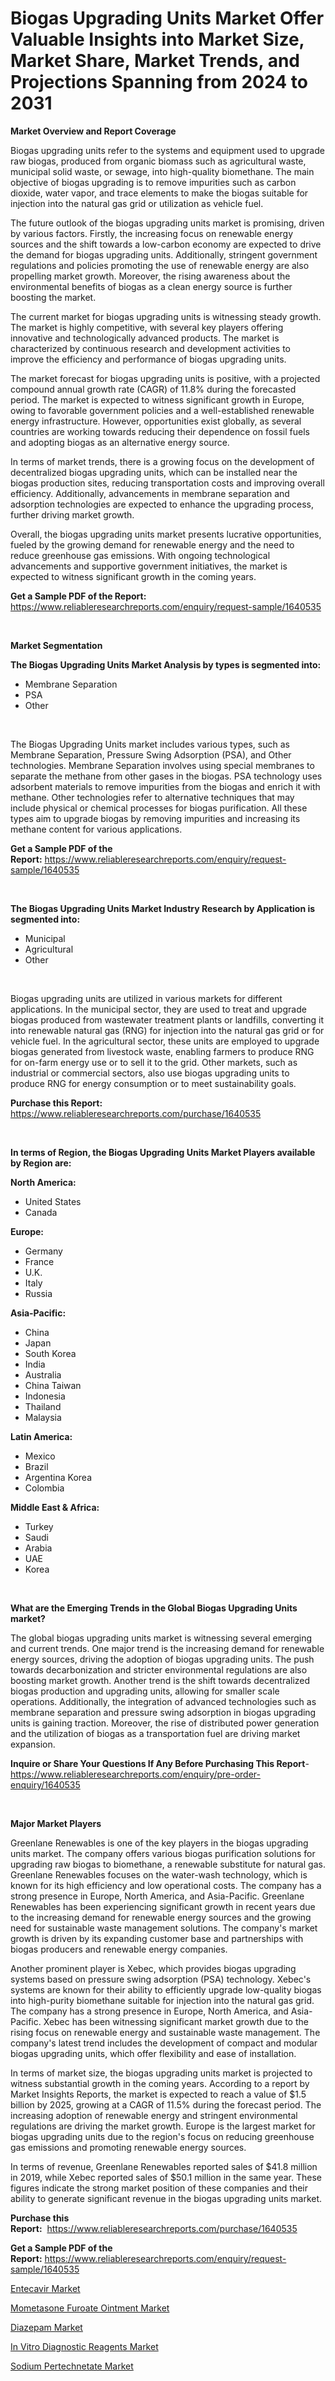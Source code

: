 <p><h1>Biogas Upgrading Units Market Offer Valuable Insights into Market Size, Market Share, Market Trends, and Projections Spanning from 2024 to 2031</h1></p><p><strong>Market Overview and Report Coverage</strong></p>
<p><p>Biogas upgrading units refer to the systems and equipment used to upgrade raw biogas, produced from organic biomass such as agricultural waste, municipal solid waste, or sewage, into high-quality biomethane. The main objective of biogas upgrading is to remove impurities such as carbon dioxide, water vapor, and trace elements to make the biogas suitable for injection into the natural gas grid or utilization as vehicle fuel.</p><p>The future outlook of the biogas upgrading units market is promising, driven by various factors. Firstly, the increasing focus on renewable energy sources and the shift towards a low-carbon economy are expected to drive the demand for biogas upgrading units. Additionally, stringent government regulations and policies promoting the use of renewable energy are also propelling market growth. Moreover, the rising awareness about the environmental benefits of biogas as a clean energy source is further boosting the market.</p><p>The current market for biogas upgrading units is witnessing steady growth. The market is highly competitive, with several key players offering innovative and technologically advanced products. The market is characterized by continuous research and development activities to improve the efficiency and performance of biogas upgrading units.</p><p>The market forecast for biogas upgrading units is positive, with a projected compound annual growth rate (CAGR) of 11.8% during the forecasted period. The market is expected to witness significant growth in Europe, owing to favorable government policies and a well-established renewable energy infrastructure. However, opportunities exist globally, as several countries are working towards reducing their dependence on fossil fuels and adopting biogas as an alternative energy source.</p><p>In terms of market trends, there is a growing focus on the development of decentralized biogas upgrading units, which can be installed near the biogas production sites, reducing transportation costs and improving overall efficiency. Additionally, advancements in membrane separation and adsorption technologies are expected to enhance the upgrading process, further driving market growth.</p><p>Overall, the biogas upgrading units market presents lucrative opportunities, fueled by the growing demand for renewable energy and the need to reduce greenhouse gas emissions. With ongoing technological advancements and supportive government initiatives, the market is expected to witness significant growth in the coming years.</p></p>
<p><strong>Get a Sample PDF of the Report:</strong> <a href="https://www.reliableresearchreports.com/enquiry/request-sample/1640535">https://www.reliableresearchreports.com/enquiry/request-sample/1640535</a></p>
<p>&nbsp;</p>
<p><strong>Market Segmentation</strong></p>
<p><strong>The Biogas Upgrading Units Market Analysis by types is segmented into:</strong></p>
<p><ul><li>Membrane Separation</li><li>PSA</li><li>Other</li></ul></p>
<p>&nbsp;</p>
<p><p>The Biogas Upgrading Units market includes various types, such as Membrane Separation, Pressure Swing Adsorption (PSA), and Other technologies. Membrane Separation involves using special membranes to separate the methane from other gases in the biogas. PSA technology uses adsorbent materials to remove impurities from the biogas and enrich it with methane. Other technologies refer to alternative techniques that may include physical or chemical processes for biogas purification. All these types aim to upgrade biogas by removing impurities and increasing its methane content for various applications.</p></p>
<p><strong>Get a Sample PDF of the Report:</strong>&nbsp;<a href="https://www.reliableresearchreports.com/enquiry/request-sample/1640535">https://www.reliableresearchreports.com/enquiry/request-sample/1640535</a></p>
<p>&nbsp;</p>
<p><strong>The Biogas Upgrading Units Market Industry Research by Application is segmented into:</strong></p>
<p><ul><li>Municipal</li><li>Agricultural</li><li>Other</li></ul></p>
<p>&nbsp;</p>
<p><p>Biogas upgrading units are utilized in various markets for different applications. In the municipal sector, they are used to treat and upgrade biogas produced from wastewater treatment plants or landfills, converting it into renewable natural gas (RNG) for injection into the natural gas grid or for vehicle fuel. In the agricultural sector, these units are employed to upgrade biogas generated from livestock waste, enabling farmers to produce RNG for on-farm energy use or to sell it to the grid. Other markets, such as industrial or commercial sectors, also use biogas upgrading units to produce RNG for energy consumption or to meet sustainability goals.</p></p>
<p><strong>Purchase this Report:</strong>&nbsp; <a href="https://www.reliableresearchreports.com/purchase/1640535">https://www.reliableresearchreports.com/purchase/1640535</a></p>
<p>&nbsp;</p>
<p><strong>In terms of Region, the Biogas Upgrading Units Market Players available by Region are:</strong></p>
<p>
    <p> <strong> North America: </strong>
        <ul>
            <li>United States</li>
            <li>Canada</li>
        </ul>
        </p> 
    <p> <strong> Europe: </strong>
        <ul>
            <li>Germany</li>
            <li>France</li>
            <li>U.K.</li>
            <li>Italy</li>
            <li>Russia</li>
        </ul>
        </p> 
    <p> <strong> Asia-Pacific: </strong>
        <ul>
            <li>China</li>
            <li>Japan</li>
            <li>South Korea</li>
            <li>India</li>
            <li>Australia</li>
            <li>China Taiwan</li>
            <li>Indonesia</li>
            <li>Thailand</li>
            <li>Malaysia</li>
        </ul>
        </p> 
    <p> <strong> Latin America: </strong>
        <ul>
            <li>Mexico</li>
            <li>Brazil</li>
            <li>Argentina Korea</li>
            <li>Colombia</li>
        </ul>
        </p> 
    <p> <strong> Middle East & Africa: </strong>
        <ul>
            <li>Turkey</li>
            <li>Saudi</li>
            <li>Arabia</li>
            <li>UAE</li>
            <li>Korea</li>
        </ul>
    </p>
    </p>
<p>&nbsp;</p>
<p><strong>What are the Emerging Trends in the Global Biogas Upgrading Units market?</strong></p>
<p><p>The global biogas upgrading units market is witnessing several emerging and current trends. One major trend is the increasing demand for renewable energy sources, driving the adoption of biogas upgrading units. The push towards decarbonization and stricter environmental regulations are also boosting market growth. Another trend is the shift towards decentralized biogas production and upgrading units, allowing for smaller scale operations. Additionally, the integration of advanced technologies such as membrane separation and pressure swing adsorption in biogas upgrading units is gaining traction. Moreover, the rise of distributed power generation and the utilization of biogas as a transportation fuel are driving market expansion.</p></p>
<p><strong>Inquire or Share Your Questions If Any Before Purchasing This Report</strong>- <a href="https://www.reliableresearchreports.com/enquiry/pre-order-enquiry/1640535">https://www.reliableresearchreports.com/enquiry/pre-order-enquiry/1640535</a></p>
<p>&nbsp;</p>
<p><strong>Major Market Players</strong></p>
<p><p>Greenlane Renewables is one of the key players in the biogas upgrading units market. The company offers various biogas purification solutions for upgrading raw biogas to biomethane, a renewable substitute for natural gas. Greenlane Renewables focuses on the water-wash technology, which is known for its high efficiency and low operational costs. The company has a strong presence in Europe, North America, and Asia-Pacific. Greenlane Renewables has been experiencing significant growth in recent years due to the increasing demand for renewable energy sources and the growing need for sustainable waste management solutions. The company's market growth is driven by its expanding customer base and partnerships with biogas producers and renewable energy companies.</p><p>Another prominent player is Xebec, which provides biogas upgrading systems based on pressure swing adsorption (PSA) technology. Xebec's systems are known for their ability to efficiently upgrade low-quality biogas into high-purity biomethane suitable for injection into the natural gas grid. The company has a strong presence in Europe, North America, and Asia-Pacific. Xebec has been witnessing significant market growth due to the rising focus on renewable energy and sustainable waste management. The company's latest trend includes the development of compact and modular biogas upgrading units, which offer flexibility and ease of installation.</p><p>In terms of market size, the biogas upgrading units market is projected to witness substantial growth in the coming years. According to a report by Market Insights Reports, the market is expected to reach a value of $1.5 billion by 2025, growing at a CAGR of 11.5% during the forecast period. The increasing adoption of renewable energy and stringent environmental regulations are driving the market growth. Europe is the largest market for biogas upgrading units due to the region's focus on reducing greenhouse gas emissions and promoting renewable energy sources.</p><p>In terms of revenue, Greenlane Renewables reported sales of $41.8 million in 2019, while Xebec reported sales of $50.1 million in the same year. These figures indicate the strong market position of these companies and their ability to generate significant revenue in the biogas upgrading units market.</p></p>
<p><strong>Purchase this Report:</strong>&nbsp;&nbsp;<a href="https://www.reliableresearchreports.com/purchase/1640535">https://www.reliableresearchreports.com/purchase/1640535</a></p>
<p></p>
<p><strong>Get a Sample PDF of the Report:</strong>&nbsp;<a href="https://www.reliableresearchreports.com/enquiry/request-sample/1640535">https://www.reliableresearchreports.com/enquiry/request-sample/1640535</a></p>
<p><p><a href="https://medium.com/@judyhunter52/entecavir-market-insight-market-trends-growth-forecasted-from-2023-to-2030-04732dcd1bcc">Entecavir Market</a></p><p><a href="https://medium.com/@judyhunter52/mometasone-furoate-ointment-market-report-reveals-the-latest-trends-and-growth-opportunities-of-66baf403904a">Mometasone Furoate Ointment Market</a></p><p><a href="https://medium.com/@judyhunter52/analyzing-diazepam-market-global-industry-perspective-and-forecast-2023-to-2030-566104781e65">Diazepam Market</a></p><p><a href="https://medium.com/@judyhunter52/in-vitro-diagnostic-reagents-market-size-and-market-trends-complete-industry-overview-2023-to-96ffbb3615fb">In Vitro Diagnostic Reagents Market</a></p><p><a href="https://medium.com/@judyhunter52/sodium-pertechnetate-market-size-cagr-trends-2024-2030-2184c977e91c">Sodium Pertechnetate Market</a></p></p>